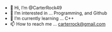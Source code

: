 - 👋 Hi, I’m @CarterRock49
- 👀 I’m interested in ... Programming, and Github
- 🌱 I’m currently learning ... C++
- 📫 How to reach me ... carterrock@gmail.com

<!---
CarterRock49/CarterRock49 is a ✨ special ✨ repository because its `README.md` (this file) appears on your GitHub profile.
You can click the Preview link to take a look at your changes.
--->
